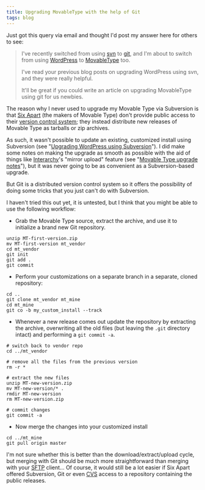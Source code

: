 ```yaml
---
title: Upgrading MovableType with the help of Git
tags: blog
---
```


Just got this query via email and thought I'd post my answer here for others to see:

> I've recently switched from using [svn](http://www.wincent.com/knowledge-base/svn) to [git](http://www.wincent.com/knowledge-base/git), and I'm about to switch from using [WordPress](http://www.wincent.com/knowledge-base/WordPress) to [MovableType](http://www.wincent.com/knowledge-base/MovableType) too.
>
> I've read your previous blog posts on upgrading WordPress using svn, and they were really helpful.
>
> It'll be great if you could write an article on upgrading MovableType using git for us newbies.





The reason why I never used to upgrade my Movable Type via Subversion is that [Six Apart](http://www.wincent.com/knowledge-base/Six%20Apart) (the makers of Movable Type) don't provide public access to their [version control system](http://www.wincent.com/knowledge-base/version%20control%20system); they instead distribute new releases of Movable Type as tarballs or zip archives.

As such, it wasn't possible to update an existing, customized install using Subversion (see "[Upgrading WordPress using Subversion](http://www.wincent.com/knowledge-base/Upgrading%20WordPress%20using%20Subversion)"). I did make some notes on making the upgrade as smooth as possible with the aid of things like [Interarchy](http://www.wincent.com/knowledge-base/Interarchy)'s "mirror upload" feature (see "[Movable Type upgrade notes](http://www.wincent.com/knowledge-base/Movable%20Type%20upgrade%20notes)"), but it was never going to be as convenient as a Subversion-based upgrade.

But Git is a distributed version control system so it offers the possibility of doing some tricks that you just can't do with Subversion.

I haven't tried this out yet, it is untested, but I think that you might be able to use the following workflow:

-   Grab the Movable Type source, extract the archive, and use it to initialize a brand new Git repository.

<!-- -->

    unzip MT-first-version.zip
    mv MT-first-version mt_vendor
    cd mt_vendor
    git init
    git add .
    git commit

-   Perform your customizations on a separate branch in a separate, cloned repository:

<!-- -->

    cd ..
    git clone mt_vendor mt_mine
    cd mt_mine
    git co -b my_custom_install --track

-   Whenever a new release comes out update the repository by extracting the archive, overwriting all the old files (but leaving the `.git` directory intact) and performing a `git commit -a`.

<!-- -->

    # switch back to vendor repo
    cd ../mt_vendor

    # remove all the files from the previous version
    rm -r *

    # extract the new files
    unzip MT-new-version.zip
    mv MT-new-version/* .
    rmdir MT-new-version
    rm MT-new-version.zip

    # commit changes
    git commit -a

-   Now merge the changes into your customized install

<!-- -->

    cd ../mt_mine
    git pull origin master

I'm not sure whether this is better than the download/extract/upload cycle, but merging with Git should be much more straightforward than merging with your [SFTP](http://www.wincent.com/knowledge-base/SFTP) client... Of course, it would still be a lot easier if Six Apart offered Subversion, Git or even [CVS](http://www.wincent.com/knowledge-base/CVS) access to a repository containing the public releases.
